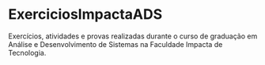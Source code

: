 # ExerciciosImpactaADS

Exercícios, atividades e provas realizadas durante o curso de graduação em Análise e Desenvolvimento de Sistemas na Faculdade Impacta de Tecnologia.
